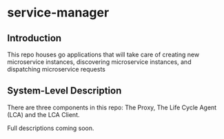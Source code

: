 # service-manager

## Introduction
This repo houses go applications that will take care of creating new microservice instances, discovering microservice instances, and dispatching microservice requests

## System-Level Description
There are three components in this repo: The Proxy, The Life Cycle Agent (LCA) and the LCA Client.

Full descriptions coming soon.
